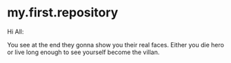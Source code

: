 # my.first.repository

Hi All:

You see at the end they gonna show you their real faces.
Either you die hero or live long enough to see yourself become the villan.
